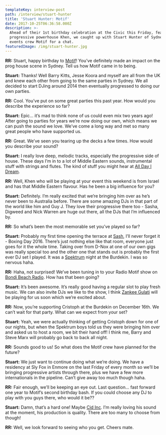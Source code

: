 ```yaml
---
templateKey: interview-post
path: /interview/stuart-hunter
title: 'Stuart Hunter: Motif'
date: 2017-10-25T06:36:58.000Z
description: >-
  Ahead of their 1st birthday celebration at the Civic this Friday, featuring
  progressive powerhouse Khen, we caught up with Stuart Hunter of Sydney-based
  events crew Motif for a chat.
featuredImage: /img/stuart-hunter.jpg
---
```

**RR:** Stuart, happy birthday to [Motif](https://www.facebook.com/MOTIFSYDNEY/)! You’ve definitely made an impact on the prog house scene in Sydney. Tell us how Motif came in to being.

**Stuart:** Thanks! Well Barry Kitts, Jesse Koora and myself are all from the UK and knew each other from going to the same parties in Sydney. We all decided to start DJing around 2014 then eventually progressed to doing our own parties.

**RR:** Cool. You’ve put on some great parties this past year. How would you describe the experience so far?

**Stuart:** Epic… it’s mad to think none of us could even mix two years ago! After going to parties for years we’re now doing our own, which means we can push the sound we love. We’ve come a long way and met so many great people who have supported us.

**RR:** Great. We’ve seen you tearing up the decks a few times. How would you describe your sound?

**Stuart:** I really love deep, melodic tracks, especially the progressive side of house. These days I’m in to a lot of Middle Eastern sounds, instrumental stuff with strings and flutes. The kind of stuff you might hear at [All Day I Dream](https://www.facebook.com/alldayidream/).

**RR:** Well, Khen who will be playing at your event this weekend is from Israel and has that Middle Eastern flavour. Has he been a big influence for you?

**Stuart:** Definitely. I’m really excited that we’re bringing him over as he’s never been to Australia before. There are some amazing DJs in that part of the world like him and Guy J. They love their progressive there too - Sasha, Digweed and Nick Warren are huge out there, all the DJs that I’m influenced by.

**RR:** So what’s been the most memorable set you’ve played so far?

**Stuart:** Probably my first time opening the terrace at [Sash](https://www.facebook.com/sashsundays/), I’ll never forget it - Boxing Day 2016. There’s just nothing else like that room, everyone just goes for it the whole time. Taking over from D-Nox at one of our own gigs was really special too and the other one that stands out is probably the first ever DJ set I played. It was a [Spektrum](https://www.facebook.com/spektrumau/) night at the Burdekin. I was so nervous haha.

**RR:** Haha, not surprised! We’ve been tuning in to your Radio Motif show on [Bondi Beach Radio](https://www.facebook.com/Bondi-Beach-Radio-431422933620978/). How has that been going?

**Stuart:** It’s been awesome. It’s really good having a regular slot to play fresh music. We can also invite DJs we like to the show, I think [Zankee Gulati](https://www.facebook.com/Zankee/) will be playing for us soon which we’re excited about.

**RR:** Now, you’re supporting Cristoph at the Burdekin on December 16th. We can’t wait for that party. What can we expect from your set?

**Stuart:** Yeah, we were actually thinking of getting Cristoph down for one of our nights, but when the Spektrum boys told us they were bringing him over and asked us to host a room, we bit their hand off! I think me, Barry and Steve Marx will probably go back to back all night.

**RR:** Sounds good to us! So what does the Motif crew have planned for the future?

**Stuart:** We just want to continue doing what we’re doing. We have a residency at Sly Fox in Enmore on the last Friday of every month so we’ll be bringing progressive artists through there, plus we have a few more internationals in the pipeline. Can’t give away too much though haha.

**RR:** Fair enough, we’ll be keeping an eye out. Last question… fast forward one year to Motif’s second birthday bash. If you could choose any DJ to play with you guys there, who would it be??

**Stuart:** Damn, that’s a hard one! Maybe [Cid Inc](https://www.facebook.com/Cidinc/). I’m really loving his sound at the moment, his production is quality. There are too many to choose from though!

**RR:** Well, we look forward to seeing who you get. Cheers mate.
